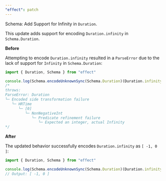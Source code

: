 ```yaml
---
"effect": patch
---
```


Schema: Add Support for Infinity in `Duration`.

This update adds support for encoding `Duration.infinity` in `Schema.Duration`.

**Before**

Attempting to encode `Duration.infinity` resulted in a `ParseError` due to the lack of support for `Infinity` in `Schema.Duration`:

```ts
import { Duration, Schema } from "effect"

console.log(Schema.encodeUnknownSync(Schema.Duration)(Duration.infinity))
/*
throws:
ParseError: Duration
└─ Encoded side transformation failure
   └─ HRTime
      └─ [0]
         └─ NonNegativeInt
            └─ Predicate refinement failure
               └─ Expected an integer, actual Infinity
*/
```

**After**

The updated behavior successfully encodes `Duration.infinity` as `[ -1, 0 ]`:

```ts
import { Duration, Schema } from "effect"

console.log(Schema.encodeUnknownSync(Schema.Duration)(Duration.infinity))
// Output: [ -1, 0 ]
```
